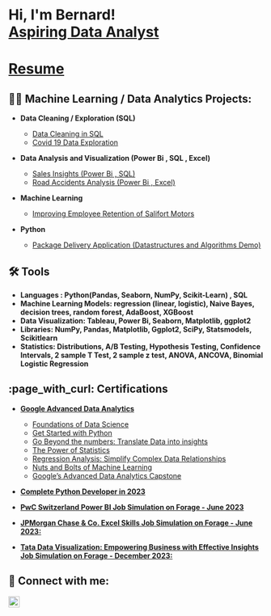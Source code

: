 <h1>Hi, I'm Bernard! <br/><a href="https://github.com/BernardGomes7">Aspiring Data Analyst </a></h1>
<h1> <a href="https://drive.google.com/file/d/1RiUXYQp2INObCED7XPt0gJDJvBEHwoYg/view?usp=sharing" > Resume </a></h1>


<h2>👨‍💻 Machine Learning / Data Analytics Projects:</h2>

- <b>Data Cleaning / Exploration (SQL) </b>
  - [Data Cleaning in SQL](https://github.com/BernardGomes7/Data-Cleaning-in-SQL)
  - [Covid 19 Data Exploration](https://github.com/BernardGomes7/Covid-19-Data-Exploration)

- <b>Data Analysis and Visualization (Power Bi , SQL , Excel)</b>
  - [Sales Insights (Power Bi , SQL)](https://github.com/BernardGomes7/Sales-Insights-Power-BI-SQL-)
  - [Road Accidents Analysis (Power Bi , Excel)](https://github.com/BernardGomes7/Road-Accidents-Power-Bi-)

 - <b>Machine Learning</b>
   - [Improving Employee Retention of Salifort Motors](https://github.com/BernardGomes7/Improving-Employee-Retention-of-Salifort-Motors)
  
- <b>Python</b>
  - [Package Delivery Application (Datastructures and Algorithms Demo)](https://github.com/joshmadakor1/Package-Delivery-Pathfinding-Algorithm)
 
<h2> 🛠️ Tools </h2>

- <b> Languages : Python(Pandas, Seaborn, NumPy, Scikit-Learn) , SQL </b>
- <b> Machine Learning Models: regression (linear, logistic), Naive Bayes, decision trees, random forest, AdaBoost, XGBoost </b>
- <b> Data Visualization: Tableau, Power Bi, Seaborn, Matplotlib, ggplot2 </b>
- <b> Libraries: NumPy, Pandas, Matplotlib, Ggplot2, SciPy, Statsmodels, Scikitlearn </b>
- <b> Statistics: Distributions, A/B Testing, Hypothesis Testing, Confidence Intervals, 2 sample T Test, 2 sample z test, ANOVA, ANCOVA, Binomial Logistic Regression </b>

<h2>:page_with_curl: Certifications</h2>

- <b>[Google Advanced Data Analytics](https://coursera.org/verify/professional-cert/WU5936VEMS8P)</b>
  - [Foundations of Data Science](https://coursera.org/verify/9H7PQ26UEH2K)
  - [Get Started with Python](https://coursera.org/verify/3SK5DPRHM5BW)
  - [Go Beyond the numbers: Translate Data into insights](https://coursera.org/verify/9LHCVT36KY7A)
  - [The Power of Statistics](https://coursera.org/verify/SHLCK25689C9)
  - [Regression Analysis: Simplify Complex Data Relationships](https://coursera.org/verify/TNYWZCX3MN7T)
  - [Nuts and Bolts of Machine Learning](https://coursera.org/verify/C6L6DW8NGDRC)
  - [Google’s Advanced Data Analytics Capstone](https://coursera.org/verify/LDXQQLNSYGQY)
    
- <b>[Complete Python Developer in 2023](https://www.udemy.com/certificate/UC-8bb2c872-f071-44ef-9cee-109a526bbac5/)</b>
- <b>[PwC Switzerland Power BI Job Simulation on Forage - June 2023](https://forage-uploads-prod.s3.amazonaws.com/completion-certificates/PwC%20Switzerland/a87GpgE6tiku7q3gu_PwC%20Switzerland_qzcf5Q5HNMLGop9Ct_1686840909650_completion_certificate.pdf)
- <b>[JPMorgan Chase & Co. Excel Skills Job Simulation on Forage - June 2023: ](https://forage-uploads-prod.s3.amazonaws.com/completion-certificates/JPMorgan%20Chase%20%26%20Co./XiuvjcwqWRqH9oy38_JPMorgan%20Chase%20%26%20Co._qzcf5Q5HNMLGop9Ct_1685952312506_completion_certificate.pdf)
- <b>[Tata Data Visualization: Empowering Business with Effective Insights Job Simulation on Forage - December 2023:](https://forage-uploads-prod.s3.amazonaws.com/completion-certificates/Tata/MyXvBcppsW2FkNYCX_Tata_qzcf5Q5HNMLGop9Ct_1701611392399_completion_certificate.pdf)

<h2> 🤳 Connect with me:</h2>

<!-- [<img align="left" alt="JoshMadakor | YouTube" width="22px" src="https://cdn.jsdelivr.net/npm/simple-icons@v3/icons/youtube.svg" />][youtube]-->
<!--[<img align="left" alt="JoshMadakor | Twitter" width="22px" src="https://cdn.jsdelivr.net/npm/simple-icons@v3/icons/twitter.svg" />][twitter]-->
[<img align="left" alt="JoshMadakor | LinkedIn" width="22px" src="https://cdn.jsdelivr.net/npm/simple-icons@v3/icons/linkedin.svg" />][linkedin]
<!-- [<img align="left" alt="JoshMadakor | Instagram" width="22px" src="https://cdn.jsdelivr.net/npm/simple-icons@v3/icons/instagram.svg" />][instagram] -->

<!--[twitter]: 
[youtube]:
 [instagram]: -->
[linkedin]: https://www.linkedin.com/in/bernard-gomes-006428225/


<!--
Here are some ideas to get you started:

- 🔭 I’m currently working on ...
- 🌱 I’m currently learning ...
- 👯 I’m looking to collaborate on ...
- 🤔 I’m looking for help with ...
- 💬 Ask me about ...
- 📫 How to reach me: ...
- 😄 Pronouns: ...
- ⚡ Fun fact: ...
-->
